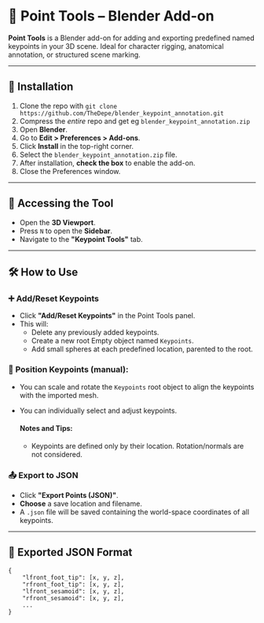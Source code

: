 # 📌 Point Tools – Blender Add-on

**Point Tools** is a Blender add-on for adding and exporting predefined named keypoints in your 3D scene. Ideal for character rigging, anatomical annotation, or structured scene marking.

---

## 🔧 Installation
1. Clone the repo with `git clone https://github.com/TheDepe/blender_keypoint_annotation.git`
2. Compress the *entire* repo and get eg `blender_keypoint_annotation.zip`
1. Open **Blender**.
2. Go to **Edit > Preferences > Add-ons**.
3. Click **Install** in the top-right corner.
4. Select the `blender_keypoint_annotation.zip` file.
5. After installation, **check the box** to enable the add-on.
6. Close the Preferences window.

---

## 📍 Accessing the Tool

- Open the **3D Viewport**.
- Press `N` to open the **Sidebar**.
- Navigate to the **"Keypoint Tools"** tab.

---

## 🛠 How to Use

### ➕ Add/Reset Keypoints

- Click **"Add/Reset Keypoints"** in the Point Tools panel.
- This will:
  - Delete any previously added keypoints.
  - Create a new root Empty object named `Keypoints`.
  - Add small spheres at each predefined location, parented to the root.

### 🧭 Position Keypoints (manual):
- You can scale and rotate the `Keypoints` root object to align the keypoints with the imported mesh.
- You can individually select and adjust keypoints.

    #### Notes and Tips:
    - Keypoints are defined only by their location. Rotation/normals are not considered.


### 📤 Export to JSON

- Click **"Export Points (JSON)"**.
- **Choose** a save location and filename.
- A `.json` file will be saved containing the world-space coordinates of all keypoints.

---

## 📁 Exported JSON Format

```
{
    "lfront_foot_tip": [x, y, z],
    "rfront_foot_tip": [x, y, z],
    "lfront_sesamoid": [x, y, z],
    "rfront_sesamoid": [x, y, z],
    ...
}
```